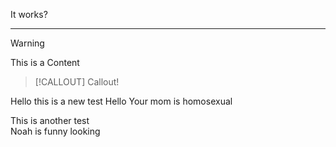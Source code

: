 It works?

---
> [!WARNING]
> This is a Content


>[!CALLOUT]
> Callout!
> 

Hello this is a new test
Hello 
Your mom is homosexual

This is another test  
Noah is funny looking
